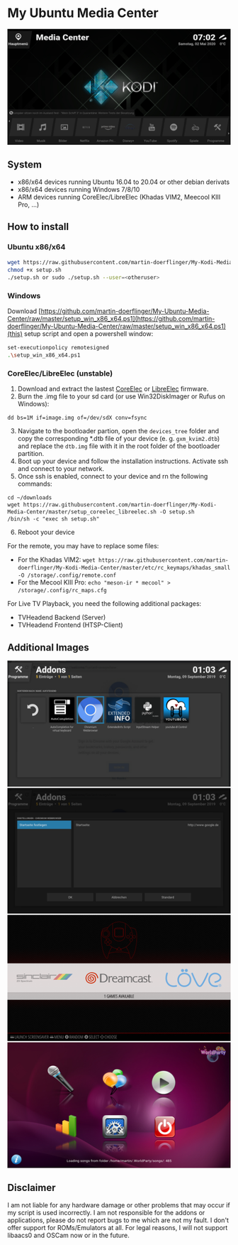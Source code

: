 # My Ubuntu Media Center
![Menu](pics/kodi.png)

## System
* x86/x64 devices running Ubuntu 16.04 to 20.04 or other debian derivats
* x86/x64 devices running Windows 7/8/10
* ARM devices running CoreElec/LibreElec (Khadas VIM2, Meecool KIII Pro, ...)

## How to install
### Ubuntu x86/x64
```bash
wget https://raw.githubusercontent.com/martin-doerflinger/My-Kodi-Media-Center/master/setup_ubuntu_x86_64.sh -O setup.sh
chmod +x setup.sh
./setup.sh or sudo ./setup.sh --user=<otheruser>
```

### Windows
Download [https://github.com/martin-doerflinger/My-Ubuntu-Media-Center/raw/master/setup_win_x86_x64.ps1](https://github.com/martin-doerflinger/My-Ubuntu-Media-Center/raw/master/setup_win_x86_x64.ps1)(this) setup script and open a powershell window:
```bash
set-executionpolicy remotesigned
.\setup_win_x86_x64.ps1
```

### CoreElec/LibreElec (unstable)
1. Download and extract the lastest [CoreElec](https://coreelec.org/) or [LibreElec](https://libreelec.tv/downloads_new/) firmware.
2. Burn the .img file to your sd card (or use Win32DiskImager or Rufus on Windows):
```
dd bs=1M if=image.img of=/dev/sdX conv=fsync
```
3. Navigate to the bootloader partion, open the `devices_tree` folder and copy the corresponding \*.dtb file of your device (e. g. `gxm_kvim2.dtb`) and replace the `dtb.img` file with it in the root folder of the bootloader partition.
4. Boot up your device and follow the installation instructions. Activate ssh and connect to your network.
5. Once ssh is enabled, connect to your device and rn the following commands:
```
cd ~/downloads
wget https://raw.githubusercontent.com/martin-doerflinger/My-Kodi-Media-Center/master/setup_coreelec_libreelec.sh -O setup.sh
/bin/sh -c "exec sh setup.sh"
```
6. Reboot your device


For the remote, you may have to replace some files:
* For the Khadas VIM2: `wget https://raw.githubusercontent.com/martin-doerflinger/My-Kodi-Media-Center/master/etc/rc_keymaps/khadas_small -O /storage/.config/remote.conf`
* For the Mecool KIII Pro: `echo "meson-ir * mecool" > /storage/.config/rc_maps.cfg`

For Live TV Playback, you need the following additional packages:
* TVHeadend Backend (Server)
* TVHeadend Frontend (HTSP-Client)

## Additional Images
![Chromium Browser](pics/chromium.png)
![Chromium Browser](pics/chromium2.png)
![RetroPie](pics/retropie.png)
![UltraStar Deluxe World Party](pics/usdx.png)

## Disclaimer
I am not liable for any hardware damage or other problems that may occur if my script is used incorrectly. I am not responsible for the addons or applications, please do not report bugs to me which are not my fault.  I don't offer support for ROMs/Emulators at all. For legal reasons, I will not support libaacs0 and OSCam now or in the future.
